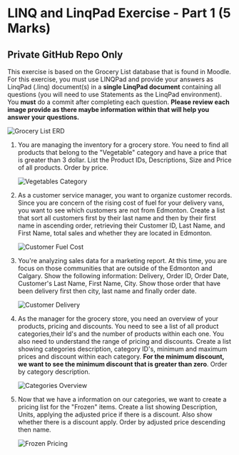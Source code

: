 # LINQ and LinqPad Exercise - Part 1 (5 Marks)

## Private GitHub Repo Only

This exercise is based on the Grocery List database that is found in Moodle. For this exercise, you must use LINQPad and provide your answers as LinqPad (.linq) document(s) in a **single LinqPad document** containing all questions (you will need to use Statements as the LinqPad environment). You **must** do a commit after completing each question.  **Please review each image provide as there maybe information within that will help you answer your questions.**

![Grocery List ERD](grocerylist_erd.png)

1. You are managing the inventory for a grocery store. You need to find all products that belong to the "Vegetable" category and have a price that is greater than 3 dollar. List the Product IDs, Descriptions, Size and Price of all products.  Order by price.

    ![Vegetables Category](q1.png)

1. As a customer service manager, you want to organize customer records. Since you are concern of the rising cost of fuel for your delivery vans, you want to see which customers are not from Edmonton. Create a list that sort all customers first by their last name and then by their first name in ascending order, retrieving their Customer ID, Last Name, and First Name, total sales and whether they are located in Edmonton.

    ![Customer Fuel Cost](q2.png)

1. You're analyzing sales data for a marketing report. At this time, you are focus on those communities that are outside of the Edmonton and Calgary.  Show the following information: Delivery, Order ID, Order Date, Customer's Last Name, First Name, City.  Show those order that have been delivery first then city, last name and finally order date.

    ![Customer Delivery](q3.png)

1. As the manager for the grocery store, you need an overview of your products, pricing and discounts. You need to see a list of all product categories,their Id's and the number of products within each one.  You also need to understand the range of pricing and discounts.  Create a list showing categories description, category ID's, minimum and maximum prices and discount within each category.  **For the minimum discount, we want to see the minimum discount that is greater than zero**.  Order by category description.

    ![Categories Overview](q4.png)


1. Now that we have a information on our categories, we want to create a pricing list for the "Frozen" items. Create a list showing Description, Units, applying the adjusted price if there is a discount. Also show whether there is a discount apply.  Order by adjusted price descending then name.


    ![Frozen Pricing](q5.png)
